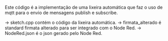 Este código é a implementação de uma lixeira automática que faz o uso de mqtt 
para o envio de mensagens publish e subscribe.

-> sketch.cpp contém o código da lixeira automática.
-> firmata_alterado é standard firmata alterado para ser integrado com o Node Red.
-> NodeRed.json é o json gerado pelo Node Red.


